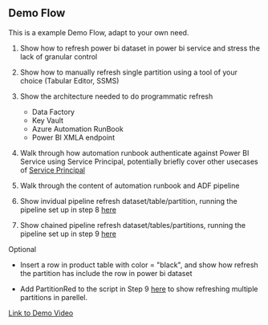## Demo Flow

This is a example Demo Flow, adapt to your own need.

1. Show how to refresh power bi dataset in power bi service and stress the lack of granular control
2. Show how to manually refresh single partition using a tool of your choice (Tabular Editor, SSMS)
3. Show the architecture needed to do programmatic refresh

	- Data Factory
	- Key Vault
	- Azure Automation RunBook
	- Power BI XMLA endpoint

4. Walk through how automation runbook authenticate against Power BI Service using Service Principal, potentially briefly cover other usecases of [Service Principal](https://github.com/lipinght/PBICookbook/blob/main/ServicePrincipal/ServicePrincipal.md)

5. Walk through the content of automation runbook and ADF pipeline 

6. Show invidual pipeline refresh dataset/table/partition, running the pipeline set up in step 8 [here](https://github.com/mariuspc/pbi-xmla-refresh)

7. Show chained pipeline refresh dataset/tables/partitions, running the pipeline set up in step 9 [here](https://github.com/mariuspc/pbi-xmla-refresh)

Optional
* Insert a row in product table with color = "black", and show how refresh the partition has include the row in power bi dataset

* Add PartitionRed to the script in Step 9 [here](https://github.com/mariuspc/pbi-xmla-refresh) to show refreshing multiple partitions in parellel. 



[Link to Demo Video](https://youtu.be/abXZmow0EUo)
